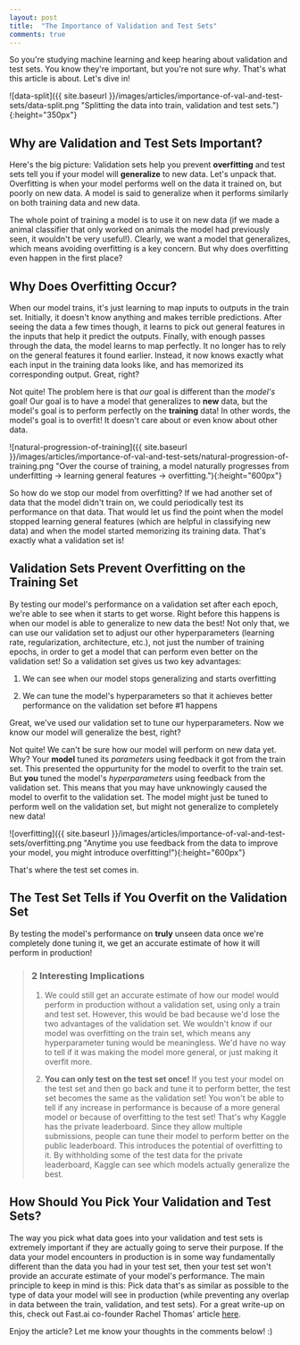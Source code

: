 ```yaml
---
layout: post
title:  "The Importance of Validation and Test Sets"
comments: true
---
```

So you're studying machine learning and keep hearing about validation and test sets. You know they're important, but you're not sure *why*. That's what this article is about. Let's dive in!

![data-split]({{ site.baseurl }}/images/articles/importance-of-val-and-test-sets/data-split.png "Splitting the data into train, validation and test sets."){:height="350px"}

## Why are Validation and Test Sets Important?
Here's the big picture: Validation sets help you prevent **overfitting** and test sets tell you if your model will **generalize** to new data.
Let's unpack that. Overfitting is when your model performs well on the data it trained on, but poorly on new data. A model is said to generalize when it performs similarly on both training data and new data.

The whole point of training a model is to use it on new data (if we made a animal classifier that only worked on animals the model had previously seen, it wouldn't be very useful!). Clearly, we want a model that generalizes, which means avoiding overfitting is a key concern. But why does overfitting even happen in the first place?

## Why Does Overfitting Occur?
When our model trains, it's just learning to map inputs to outputs in the train set. Initially, it doesn't know anything and makes terrible predictions. After seeing the data a few times though, it learns to pick out general features in the inputs that help it predict the outputs. Finally, with enough passes through the data, the model learns to map perfectly. It no longer has to rely on the general features it found earlier. Instead, it now knows exactly what each input in the training data looks like, and has memorized its corresponding output. Great, right?

Not quite! The problem here is that *our* goal is different than the *model's* goal! Our goal is to have a model that generalizes to **new** data, but the model's goal is to perform perfectly on the **training** data! In other words, the model's goal is to overfit! It doesn't care about or even know about other data.

![natural-progression-of-training]({{ site.baseurl }}/images/articles/importance-of-val-and-test-sets/natural-progression-of-training.png "Over the course of training, a model naturally progresses from underfitting -> learning general features -> overfitting."){:height="600px"}

So how do we stop our model from overfitting? If we had another set of data that the model didn't train on, we could periodically test its performance on that data. That would let us find the point when the model stopped learning general features (which are helpful in classifying new data) and when the model started memorizing its training data. That's exactly what a validation set is!

## Validation Sets Prevent Overfitting on the Training Set

By testing our model's performance on a validation set after each epoch, we're able to see when it starts to get worse. Right before this happens is when our model is able to generalize to new data the best! Not only that, we can use our validation set to adjust our other hyperparameters (learning rate, regularization, architecture, etc.), not just the number of training epochs, in order to get a model that can perform even better on the validation set! So a validation set gives us two key advantages:

1) We can see when our model stops generalizing and starts overfitting

2) We can tune the model's hyperparameters so that it achieves better performance on the validation set before #1 happens

Great, we've used our validation set to tune our hyperparameters. Now we know our model will generalize the best, right? 

Not quite! We can't be sure how our model will perform on new data yet. Why? Your **model** tuned its *parameters* using feedback it got from the train set. This presented the oppurtunity for the model to overfit to the train set. But **you** tuned the model's *hyperparameters* using feedback from the validation set. This means that you may have unknowingly caused the model to overfit to the validation set. The model might just be tuned to perform well on the validation set, but might not generalize to completely new data!

![overfitting]({{ site.baseurl }}/images/articles/importance-of-val-and-test-sets/overfitting.png "Anytime you use feedback from the data to improve your model, you might introduce overfitting!"){:height="600px"}

That's where the test set comes in. 

## The Test Set Tells if You Overfit on the Validation Set

By testing the model's performance on **truly** unseen data once we're completely done tuning it, we get an accurate estimate of how it will perform in production!

> ### 2 Interesting Implications
> 1) We could still get an accurate estimate of how our model would perform in production without a validation set, using only a train and test set. However, this would be bad because we'd lose the two advantages of the validation set. We wouldn't know if our model was overfitting on the train set, which means any hyperparameter tuning would be meaningless. We'd have no way to tell if it was making the model more general, or just making it overfit more.
>
> 2) **You can only test on the test set once!** If you test your model on the test set and then go back and tune it to perform better, the test set becomes the same as the validation set! You won't be able to tell if any increase in performance is because of a more general model or because of overfitting to the test set! That's why Kaggle has the private leaderboard. Since they allow multiple submissions, people can tune their model to perform better on the public leaderboard. This introduces the potential of overfitting to it. By withholding some of the test data for the private leaderboard, Kaggle can see which models actually generalize the best.

## How Should You Pick Your Validation and Test Sets?

The way you pick what data goes into your validation and test sets is extremely important if they are actually going to serve their purpose. If the data your model encounters in production is in some way fundamentally different than the data you had in your test set, then your test set won't provide an accurate estimate of your model's performance. The main principle to keep in mind is this: Pick data that's as similar as possible to the type of data your model will see in production (while preventing any overlap in data between the train, validation, and test sets). For a great write-up on this, check out Fast.ai co-founder Rachel Thomas' article [here](https://www.fast.ai/2017/11/13/validation-sets/).

Enjoy the article? Let me know your thoughts in the comments below! :)